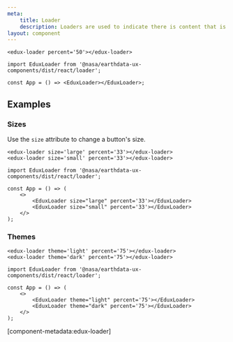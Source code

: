```yaml
---
meta:
    title: Loader
    description: Loaders are used to indicate there is content that is loading.
layout: component
---
```


```html:preview
<edux-loader percent='50'></edux-loader>
```

```jsx:react
import EduxLoader from '@nasa/earthdata-ux-components/dist/react/loader';

const App = () => <EduxLoader></EduxLoader>;
```

## Examples

### Sizes

Use the `size` attribute to change a button's size.

```html:preview
<edux-loader size='large' percent='33'></edux-loader>
<edux-loader size='small' percent='33'></edux-loader>
```

```jsx:react
import EduxLoader from '@nasa/earthdata-ux-components/dist/react/loader';

const App = () => (
    <>
        <EduxLoader size="large" percent='33'></EduxLoader>
        <EduxLoader size="small" percent='33'></EduxLoader>
    </>
);
```

### Themes

```html:preview
<edux-loader theme='light' percent='75'></edux-loader>
<edux-loader theme='dark' percent='75'></edux-loader>
```

```jsx:react
import EduxLoader from '@nasa/earthdata-ux-components/dist/react/loader';

const App = () => (
    <>
        <EduxLoader theme="light" percent='75'></EduxLoader>
        <EduxLoader theme="dark" percent='75'></EduxLoader>
    </>
);
```

[component-metadata:edux-loader]
